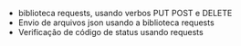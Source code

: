 - biblioteca requests, usando verbos PUT POST e DELETE
- Envio de arquivos json usando a biblioteca requests
- Verificação de código de status usando requests